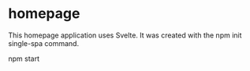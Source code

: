 # homepage
This homepage application uses Svelte. It was created with the npm init single-spa command.

npm start
